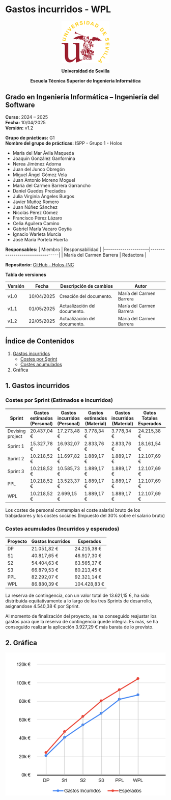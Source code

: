 # Gastos incurridos - WPL

<p align="center">
  <img src="https://raw.githubusercontent.com/Holos-INC/Docusaurus-Holos/main/static/img/universidad-de-sevilla-logo.png" alt="Universidad de Sevilla" width="150"/>
</p>
<p align="center">
  <strong>Universidad de Sevilla</strong> 
</p>
<p align="center">
  <strong>Escuela Técnica Superior de Ingeniería Informática</strong>  
</p>

## **Grado en Ingeniería Informática – Ingeniería del Software**

**Curso:** 2024 – 2025  
**Fecha:** 10/04/2025  
**Versión:** v1.2

**Grupo de prácticas:** G1  
**Nombre del grupo de prácticas:** ISPP - Grupo 1 - Holos
- María del Mar Ávila Maqueda  
- Joaquín González Ganfornina  
- Nerea Jiménez Adorna  
- Juan del Junco Obregón  
- Miguel Ángel Gómez Vela  
- Juan Antonio Moreno Moguel  
- María del Carmen Barrera Garrancho  
- Daniel Guedes Preciados  
- Julia Virginia Ángeles Burgos  
- Javier Muñoz Romero  
- Juan Núñez Sánchez  
- Nicolás Pérez Gómez  
- Francisco Pérez Lázaro  
- Celia Aguilera Camino  
- Gabriel María Vacaro Goytía  
- Ignacio Warleta Murcia  
- José María Portela Huerta 

**Responsables:**
| Miembro              | Responsabilidad                 |
|----------------------|---------------------------------|
| María del Carmen Barrera   |  Redactora                      |


**Repositorio:** [GitHub - Holos-INC](https://github.com/Holos-INC/Docusaurus-Holos)


**Tabla de versiones**

| Versión | Fecha       | Descripción de cambios | Autor                 |
|---------|------------|------------------------|------------------------|
| v1.0    | 10/04/2025 | Creación del documento. | María del Carmen Barrera  |
| v1.1    | 01/05/2025 | Actualización del documento. | María del Carmen Barrera  |
| v1.2    | 22/05/2025 | Actualización del documento. | María del Carmen Barrera  |


## Índice de Contenidos

1. [Gastos incurridos](#1-gastos-incurridos)
   - [Costes por Sprint](#costes-por-sprint-estimados-e-incurridos)
   - [Costes acumulados](#costes-acumulados-incurridos-y-esperados)
2. [Gráfica](#2-gráfica)



## 1. Gastos incurridos 

### Costes por Sprint (Estimados e incurridos)

| Sprint | Gastos estimados (Personal) | Gastos incurridos (Personal) | Gastos estimados (Material) | Gastos incurridos (Material) | Gatos Totales Esperados     | Gastos Incurridos totales |
|----------|--------------|--------|----------------|--------------|-----------------|----------------------------|
| Devising project  | 20.437,04 €     | 17.273,48 €        | 3.778,34 €       | 3.778,34 €    | 24.215,38 €       |  21.051,82 €                |
| Sprint 1          | 15.327,78 €    | 16.932,07 €      | 2.833,76 €       | 2.833,76 €        | 18.161,54 €      | 19.765,83 €                |
| Sprint 2          | 10.218,52 €    | 11.697,82 €     | 1.889,17 €       | 1.889,17 €      | 12.107,69 €      | 13.586,99 €                |
|  Sprint 3          | 10.218,52 €   | 10.585,73 €       | 1.889,17 €         | 1.889,17 €     |       12.107,69 €    |    12.474,90 €           |
|    PPL            | 10.218,52 €    |        13.523,37 €            | 1.889,17 €      |    1.889,17 €               |   12.107,69 €     |    15.412,54 €            |
|    WPL            | 10.218,52 €      |     2.699,15 €            | 1.889,17 €      |        1.889,17 €      |          12.107,69 €      |         4.588,32 €           |



Los costes de personal contemplan el coste salarial bruto de los trabjadaores y los costes sociales (Impuesto del 30% sobre el salario bruto)

### Costes acumulados (Incurridos y esperados)

| Proyecto | Gastos Incurridos | Esperados      |
|----------|-------------------|----------------|
| DP       | 21.051,82 €       | 24.215,38 €    |
| S1       | 40.817,65 €       | 46.917,30 €    |
| S2       | 54.404,63 €       | 63.565,37 €    |
| S3       | 66.879,53 €       | 80.213,45 €    |
| PPL      | 82.292,07 €       | 92.321,14 €    |
| WPL      | 86.880,39 €       | 104.428,83 €   |

La reserva de contingencia, con un valor total de 13.621,15 €, ha sido distribuida equitativamente a lo largo de los tres Sprints de desarrollo, asignandose 4.540,38 € por Sprint.

Al momento de finalización del proyecto, se ha conseguido reajustar los gastos para que la reserva de contingencia quede íntegra. Es más, se ha conseguido realizar la aplicación 3.927,29 € más barata de lo previsto.




## 2. Gráfica

<p align="center">
  <img src="https://raw.githubusercontent.com/Holos-INC/Docusaurus-Holos/main/static/img/costes_wpl/WPL.PNG" alt="Universidad de Sevilla" width="700"/>
</p>

